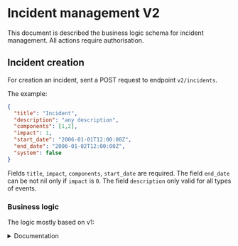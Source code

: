 # Incident management V2

This document is described the business logic schema for incident management. All actions require authorisation.

## Incident creation

For creation an incident, sent a POST request to endpoint `v2/incidents`.

The example:

```json
{
  "title": "Incident",
  "description": "any description",
  "components": [1,2],
  "impact": 1,
  "start_date": "2006-01-01T12:00:00Z",
  "end_date": "2006-01-02T12:00:00Z",
  "system": false
}
```

Fields `title`, `impact`, `components`, `start_date` are required.
The field `end_date` can be not nil only if `impact` is `0`.
The field `description` only valid for all types of events.

### Business logic

The logic mostly based on v1:

<details><summary>Documentation</summary>

Update component status

Process component status update and open new incident if required:

- current active maintenance for the component - do nothing
- current active incident for the component - do nothing
- current active incident NOT for the component - add component into
  the list of affected components
- no active incidents - create new one
- current active incident for the component and requested
  impact > current impact - run handling:

  If a component exists in an incident, but the requested
  impact is higher than the current one, then the component
  will be moved to another incident if it exists with the
  requested impact, otherwise a new incident will be created
  and the component will be moved to the new incident.
  If there is only one component in an incident, and an
  incident with the requested impact does not exist,
  then the impact of the incident will be changed to a higher
  one, otherwise the component will be moved to an existing
  incident with the requested impact, and the current incident
  will be closed by the system.
  The movement of a component and the closure of an incident
  will be reflected in the incident statuses.

This method requires authorization to be used.
</details>

